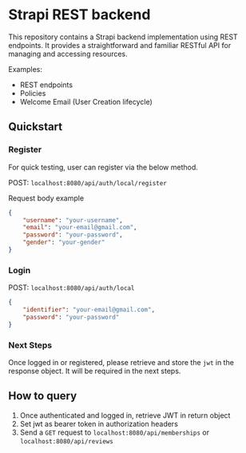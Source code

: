 # Strapi REST backend

This repository contains a Strapi backend implementation using REST endpoints. It provides a straightforward and familiar RESTful API for managing and accessing resources.

Examples:
- REST endpoints
- Policies
- Welcome Email (User Creation lifecycle)

## Quickstart

### Register

For quick testing, user can register via the below method.

POST: `localhost:8080/api/auth/local/register`

Request body example

```json
{
    "username": "your-username",
    "email": "your-email@gmail.com",
    "password": "your-password",
    "gender": "your-gender"
}
```

### Login

POST: `localhost:8080/api/auth/local`

```json
{
    "identifier": "your-email@gmail.com",
    "password": "your-password"
}
```

### Next Steps

Once logged in or registered, please retrieve and store the `jwt` in the response object.
It will be required in the next steps.

## How to query

1. Once authenticated and logged in, retrieve JWT in return object
2. Set jwt as bearer token in authorization headers
3. Send a `GET` request to `localhost:8080/api/memberships` or `localhost:8080/api/reviews`